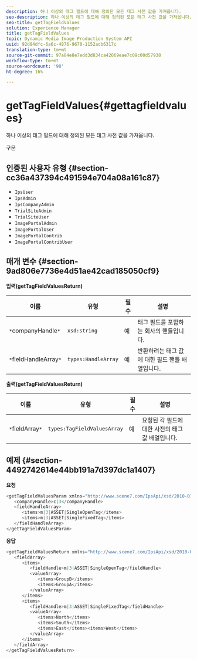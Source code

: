 ```yaml
---
description: 하나 이상의 태그 필드에 대해 정의된 모든 태그 사전 값을 가져옵니다.
seo-description: 하나 이상의 태그 필드에 대해 정의된 모든 태그 사전 값을 가져옵니다.
seo-title: getTagFieldValues
solution: Experience Manager
title: getTagFieldValues
topic: Dynamic Media Image Production System API
uuid: 92d84dfc-6a6c-4876-9670-1152adb6317c
translation-type: tm+mt
source-git-commit: 97a84e8e7edd3d834ca42069eae7c09c00d57938
workflow-type: tm+mt
source-wordcount: '98'
ht-degree: 16%

---
```



# getTagFieldValues{#gettagfieldvalues}

하나 이상의 태그 필드에 대해 정의된 모든 태그 사전 값을 가져옵니다.

구문

## 인증된 사용자 유형 {#section-cc36a437394c491594e704a08a161c87}

* `IpsUser`
* `IpsAdmin`
* `IpsCompanyAdmin`
* `TrialSiteAdmin`
* `TrialSiteUser`
* `ImagePortalAdmin`
* `ImagePortalUser`
* `ImagePortalContrib`
* `ImagePortalContribUser`

## 매개 변수 {#section-9ad806e7736e4d51ae42cad185050cf9}

**입력(getTagFieldValuesReturn)**

| 이름 | 유형 | 필수 | 설명 |
|---|---|---|---|
| `*`companyHandle`*` | `xsd:string` | 예 | 태그 필드를 포함하는 회사의 핸들입니다. |
| `*`fieldHandleArray`*` | `types:HandleArray` | 예 | 반환하려는 태그 값에 대한 필드 핸들 배열입니다. |

**출력(getTagFieldValuesReturn)**

| 이름 | 유형 | 필수 | 설명 |
|---|---|---|---|
| `*`fieldArray`*` | `types:TagFieldValuesArray` | 예 | 요청된 각 필드에 대한 사전의 태그 값 배열입니다. |

## 예제 {#section-4492742614e44bb191a7d397dc1a1407}

**요청**

```java
<getTagFieldValuesParam xmlns="http://www.scene7.com/IpsApi/xsd/2010-01-31">
   <companyHandle>c|3</companyHandle>
   <fieldHandleArray>
      <items>m|3|ASSET|SingleOpenTag</items>
      <items>m|3|ASSET|SingleFixedTag</items>
   </fieldHandleArray>
</getTagFieldValuesParam>
```

**응답**

```java
<getTagFieldValuesReturn xmlns="http://www.scene7.com/IpsApi/xsd/2010-01-31">
   <fieldArray>
      <items>
         <fieldHandle>m|3|ASSET|SingleOpenTag</fieldHandle>
         <valueArray>
            <items>GroupB</items>
            <items>GroupA</items>
         </valueArray>
      </items>
      <items>
         <fieldHandle>m|3|ASSET|SingleFixedTag</fieldHandle>
         <valueArray>
            <items>North</items>
            <items>South</items>
            <items>East</items><items>West</items>
         </valueArray>
      </items>
   </fieldArray>
</getTagFieldValuesReturn>
```

